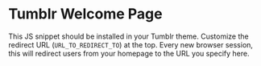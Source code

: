 # Tumblr Welcome Page
This JS snippet should be installed in your Tumblr theme. Customize the
redirect URL (`URL_TO_REDIRECT_TO`) at the top. Every new browser session, this
will redirect users from your homepage to the URL you specify here.
